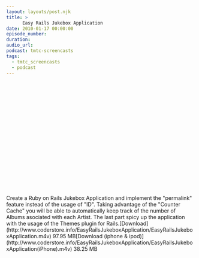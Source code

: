 ```yaml
---
layout: layouts/post.njk
title: >
      Easy Rails Jukebox Application
date: 2010-01-17 00:00:00
episode_number: 
duration: 
audio_url: 
podcast: tmtc-screencasts
tags: 
  - tmtc_screencasts
  - podcast
---
```


<object width="540" height="304"><param name="allowfullscreen" value="true">
<param name="allowscriptaccess" value="always">
<param name="movie" value="http://vimeo.com/moogaloop.swf?clip_id=8783006&amp;server=vimeo.com&amp;show_title=0&amp;show_byline=0&amp;show_portrait=0&amp;color=00ADEF&amp;fullscreen=1">
<embed src="http://vimeo.com/moogaloop.swf?clip_id=8783006&amp;server=vimeo.com&amp;show_title=0&amp;show_byline=0&amp;show_portrait=0&amp;color=00ADEF&amp;fullscreen=1" type="application/x-shockwve-flash" allowfullscreen="true" allowscriptaccess="always" width="540" height="304"></embed></object>Create a Ruby on Rails Jukebox Application and implement the "permalink" feature instead of the usage of "ID". Taking advantage of the "Counter Cache" you will be able to automatically keep track of the number of Albums asociated with each Artist. The last part spicy up the application with the usage of the Themes plugin for Rails.[Download](http://www.coderstore.info/EasyRailsJukeboxApplication/EasyRailsJukeboxApplication.m4v) 97.95 MB[Download (iphone & ipod)](http://www.coderstore.info/EasyRailsJukeboxApplication/EasyRailsJukeboxApplication(iPhone).m4v) 38.25 MB
